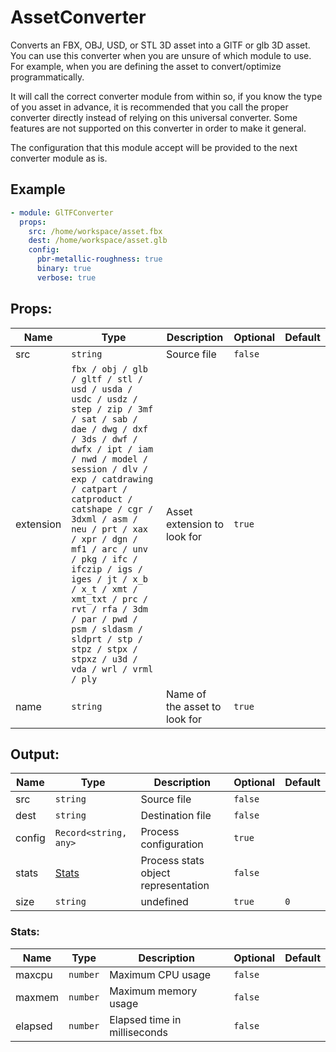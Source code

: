 # AssetConverter

Converts an FBX, OBJ, USD, or STL 3D asset into a GlTF or glb 3D asset. You can use this
converter when you are unsure of which module to use. For example, when you are defining the
asset to convert/optimize programmatically.

It will call the correct converter module from within so, if you know the type of you asset
in advance, it is recommended that you call the proper converter directly instead of relying
on this universal converter. Some features are not supported on this converter in order to make
it general.

The configuration that this module accept will be provided to the next converter module as is.

## Example

```yaml
- module: GlTFConverter
  props:
    src: /home/workspace/asset.fbx
    dest: /home/workspace/asset.glb
    config:
      pbr-metallic-roughness: true
      binary: true
      verbose: true
```

## Props:

| Name | Type | Description | Optional | Default |
| ---- | ---- | ----------- | -------- | ------- |
| src | `string` | Source file | `false` |  |
| extension | `fbx / obj / glb / gltf / stl / usd / usda / usdc / usdz / step / zip / 3mf / sat / sab / dae / dwg / dxf / 3ds / dwf / dwfx / ipt / iam / nwd / model / session / dlv / exp / catdrawing / catpart / catproduct / catshape / cgr / 3dxml / asm / neu / prt / xax / xpr / dgn / mf1 / arc / unv / pkg / ifc / ifczip / igs / iges / jt / x_b / x_t / xmt / xmt_txt / prc / rvt / rfa / 3dm / par / pwd / psm / sldasm / sldprt / stp / stpz / stpx / stpxz / u3d / vda / wrl / vrml / ply` | Asset extension to look for | `true` |  |
| name | `string` | Name of the asset to look for | `true` |  |

## Output:

| Name | Type | Description | Optional | Default |
| ---- | ---- | ----------- | -------- | ------- |
| src | `string` | Source file | `false` |  |
| dest | `string` | Destination file | `false` |  |
| config | `Record<string, any>` | Process configuration | `true` |  |
| stats | [Stats](#stats) | Process stats object representation | `false` |  |
| size | `string` | undefined | `true` | `0` |

### Stats<a href="#stats"></a>:

| Name | Type | Description | Optional | Default |
| ---- | ---- | ----------- | -------- | ------- |
| maxcpu | `number` | Maximum CPU usage | `false` |  |
| maxmem | `number` | Maximum memory usage | `false` |  |
| elapsed | `number` | Elapsed time in milliseconds | `false` |  |

